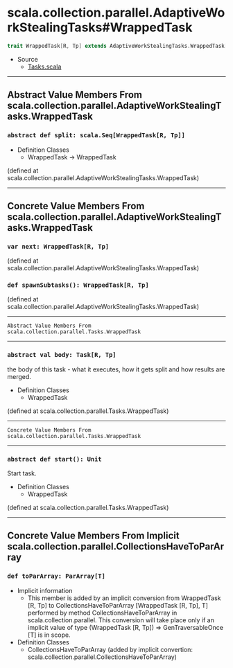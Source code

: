 
#       scala.collection.parallel.AdaptiveWorkStealingTasks#WrappedTask       #

```scala
trait WrappedTask[R, Tp] extends AdaptiveWorkStealingTasks.WrappedTask[R, Tp]
```

* Source
  * [Tasks.scala](https://github.com/scala/scala/tree/6d09a1ba5f/src/library/scala/collection/parallel/Tasks.scala#L1)


--------------------------------------------------------------------------------
Abstract Value Members From scala.collection.parallel.AdaptiveWorkStealingTasks.WrappedTask
--------------------------------------------------------------------------------


### `abstract def split: scala.Seq[WrappedTask[R, Tp]]`                      ###

* Definition Classes
  * WrappedTask → WrappedTask

(defined at scala.collection.parallel.AdaptiveWorkStealingTasks.WrappedTask)


--------------------------------------------------------------------------------
Concrete Value Members From scala.collection.parallel.AdaptiveWorkStealingTasks.WrappedTask
--------------------------------------------------------------------------------


### `var next: WrappedTask[R, Tp]`                                           ###

(defined at scala.collection.parallel.AdaptiveWorkStealingTasks.WrappedTask)


### `def spawnSubtasks(): WrappedTask[R, Tp]`                                ###

(defined at scala.collection.parallel.AdaptiveWorkStealingTasks.WrappedTask)


--------------------------------------------------------------------------------
    Abstract Value Members From scala.collection.parallel.Tasks.WrappedTask
--------------------------------------------------------------------------------


### `abstract val body: Task[R, Tp]`                                         ###

the body of this task - what it executes, how it gets split and how results are
merged.

* Definition Classes
  * WrappedTask

(defined at scala.collection.parallel.Tasks.WrappedTask)


--------------------------------------------------------------------------------
    Concrete Value Members From scala.collection.parallel.Tasks.WrappedTask
--------------------------------------------------------------------------------


### `abstract def start(): Unit`                                             ###

Start task.

* Definition Classes
  * WrappedTask

(defined at scala.collection.parallel.Tasks.WrappedTask)


--------------------------------------------------------------------------------
Concrete Value Members From Implicit scala.collection.parallel.CollectionsHaveToParArray
--------------------------------------------------------------------------------


### `def toParArray: ParArray[T]`                                            ###

* Implicit information
  * This member is added by an implicit conversion from WrappedTask [R, Tp] to
    CollectionsHaveToParArray [WrappedTask [R, Tp], T] performed by method
    CollectionsHaveToParArray in scala.collection.parallel. This conversion will
    take place only if an implicit value of type (WrappedTask [R, Tp]) ⇒
    GenTraversableOnce [T] is in scope.
* Definition Classes
  * CollectionsHaveToParArray
(added by implicit convertion: scala.collection.parallel.CollectionsHaveToParArray)
